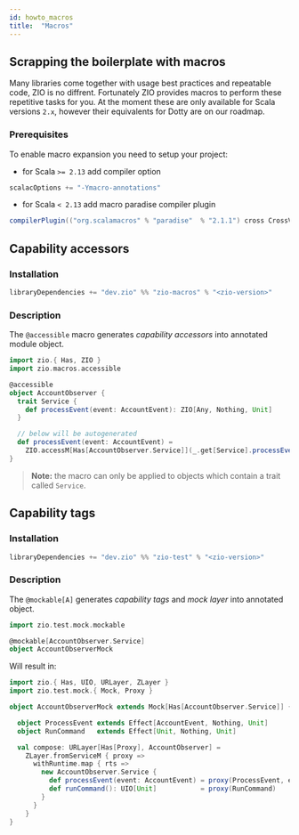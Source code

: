 ```yaml
---
id: howto_macros
title:  "Macros"
---
```


## Scrapping the boilerplate with macros

Many libraries come together with usage best practices and repeatable code, ZIO is no diffrent. Fortunately ZIO provides macros
to perform these repetitive tasks for you. At the moment these are only available for Scala versions `2.x`, however their equivalents
for Dotty are on our roadmap.

### Prerequisites

To enable macro expansion you need to setup your project:

- for Scala `>= 2.13` add compiler option

```scala
scalacOptions += "-Ymacro-annotations"
```

- for Scala `< 2.13` add macro paradise compiler plugin

```scala
compilerPlugin(("org.scalamacros" % "paradise"  % "2.1.1") cross CrossVersion.full)
```

## Capability accessors

### Installation

```scala
libraryDependencies += "dev.zio" %% "zio-macros" % "<zio-version>"
```

### Description

The `@accessible` macro generates _capability accessors_ into annotated module object.

```scala
import zio.{ Has, ZIO }
import zio.macros.accessible

@accessible
object AccountObserver {
  trait Service {
    def processEvent(event: AccountEvent): ZIO[Any, Nothing, Unit]
  }

  // below will be autogenerated
  def processEvent(event: AccountEvent) =
    ZIO.accessM[Has[AccountObserver.Service]](_.get[Service].processEvent(event))
}
```

> **Note:** the macro can only be applied to objects which contain a trait called `Service`.


## Capability tags

### Installation

```scala
libraryDependencies += "dev.zio" %% "zio-test" % "<zio-version>"
```

### Description

The `@mockable[A]` generates _capability tags_ and _mock layer_ into annotated object.

```scala
import zio.test.mock.mockable

@mockable[AccountObserver.Service]
object AccountObserverMock
```

Will result in:

```scala
import zio.{ Has, UIO, URLayer, ZLayer }
import zio.test.mock.{ Mock, Proxy }

object AccountObserverMock extends Mock[Has[AccountObserver.Service]] {

  object ProcessEvent extends Effect[AccountEvent, Nothing, Unit]
  object RunCommand   extends Effect[Unit, Nothing, Unit]

  val compose: URLayer[Has[Proxy], AccountObserver] =
    ZLayer.fromServiceM { proxy =>
      withRuntime.map { rts =>
        new AccountObserver.Service {
          def processEvent(event: AccountEvent) = proxy(ProcessEvent, event)
          def runCommand(): UIO[Unit]           = proxy(RunCommand)
        }
      }
    }
}
```
